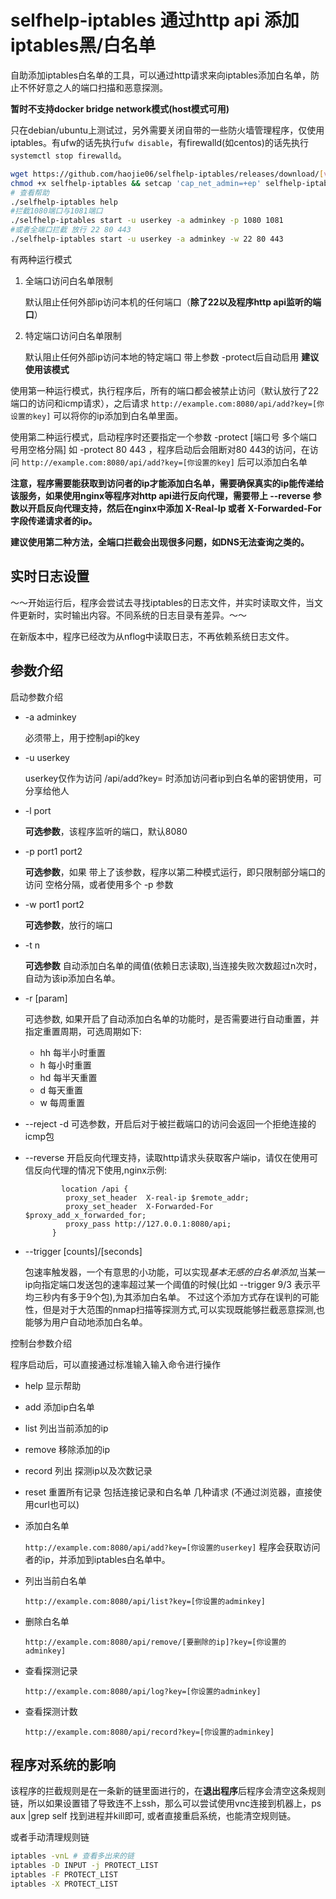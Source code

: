# selfhelp-iptables 通过http api 添加iptables黑/白名单

自助添加iptables白名单的工具，可以通过http请求来向iptables添加白名单，防止不怀好意之人的端口扫描和恶意探测。

**暂时不支持docker bridge network模式(host模式可用)**

只在debian/ubuntu上测试过，另外需要关闭自带的一些防火墙管理程序，仅使用iptables。有ufw的话先执行`ufw disable`，有firewalld(如centos)的话先执行`systemctl stop firewalld`。

```bash
wget https://github.com/haojie06/selfhelp-iptables/releases/download/[version]/selfhelp-iptables
chmod +x selfhelp-iptables && setcap 'cap_net_admin=+ep' selfhelp-iptables
# 查看帮助
./selfhelp-iptables help
#拦截1080端口与1081端口
./selfhelp-iptables start -u userkey -a adminkey -p 1080 1081
#或者全端口拦截 放行 22 80 443
./selfhelp-iptables start -u userkey -a adminkey -w 22 80 443
```

有两种运行模式

1. 全端口访问白名单限制

   默认阻止任何外部ip访问本机的任何端口（**除了22以及程序http api监听的端口**）

2. 特定端口访问白名单限制 

   默认阻止任何外部ip访问本地的特定端口 带上参数 -protect后自动启用 **建议使用该模式**

使用第一种运行模式，执行程序后，所有的端口都会被禁止访问（默认放行了22端口的访问和icmp请求），之后请求 `http://example.com:8080/api/add?key=[你设置的key]` 可以将你的ip添加到白名单里面。

使用第二种运行模式，启动程序时还要指定一个参数 -protect [端口号 多个端口号用空格分隔] 如 -protect 80 443 ，程序启动后会阻断对80 443的访问，在访问 `http://example.com:8080/api/add?key=[你设置的key]` 后可以添加白名单

**注意，程序需要能获取到访问者的ip才能添加白名单，需要确保真实的ip能传递给该服务，如果使用nginx等程序对http api进行反向代理，需要带上 --reverse 参数以开启反向代理支持，然后在nginx中添加 X-Real-Ip 或者 X-Forwarded-For 字段传递请求者的ip。**

**建议使用第二种方法，全端口拦截会出现很多问题，如DNS无法查询之类的。**

## 实时日志设置

～～开始运行后，程序会尝试去寻找iptables的日志文件，并实时读取文件，当文件更新时，实时输出内容。不同系统的日志目录有差异。～～

在新版本中，程序已经改为从nflog中读取日志，不再依赖系统日志文件。

## 参数介绍

启动参数介绍

- -a adminkey

  必须带上，用于控制api的key
- -u userkey

  userkey仅作为访问 /api/add?key=  时添加访问者ip到白名单的密钥使用，可分享给他人

- -l port

  **可选参数**，该程序监听的端口，默认8080

- -p port1 port2

  **可选参数**，如果 带上了该参数，程序以第二种模式运行，即只限制部分端口的访问 空格分隔，或者使用多个 -p 参数

- -w port1 port2

  **可选参数**，放行的端口
- -t n

  **可选参数** 自动添加白名单的阈值(依赖日志读取),当连接失败次数超过n次时，自动为该ip添加白名单。
- -r [param]

  可选参数, 如果开启了自动添加白名单的功能时，是否需要进行自动重置，并指定重置周期，可选周期如下:
  - hh 每半小时重置
  - h 每小时重置
  - hd 每半天重置
  - d 每天重置
  - w 每周重置
- --reject -d
  可选参数，开启后对于被拦截端口的访问会返回一个拒绝连接的icmp包
  
- --reverse
  开启反向代理支持，读取http请求头获取客户端ip，请仅在使用可信反向代理的情况下使用,nginx示例:
  ```
          location /api {
           proxy_set_header  X-real-ip $remote_addr;
           proxy_set_header  X-Forwarded-For $proxy_add_x_forwarded_for;
           proxy_pass http://127.0.0.1:8080/api;
        }
  ```

- --trigger [counts]/[seconds]

  包速率触发器，一个有意思的小功能，可以实现*基本无感的白名单添加*,当某一ip向指定端口发送包的速率超过某一个阈值的时候(比如 --trigger 9/3 表示平均三秒内有多于9个包),为其添加白名单。 不过这个添加方式存在误判的可能性，但是对于大范围的nmap扫描等探测方式,可以实现既能够拦截恶意探测,也能够为用户自动地添加白名单。
  


控制台参数介绍

程序启动后，可以直接通过标准输入输入命令进行操作

- help 显示帮助
- add 添加ip白名单
- list 列出当前添加的ip
- remove 移除添加的ip
- record 列出 探测ip以及次数记录
- reset 重置所有记录 包括连接记录和白名单
几种请求 (不通过浏览器，直接使用curl也可以)

- 添加白名单

  `http://example.com:8080/api/add?key=[你设置的userkey]` 程序会获取访问者的ip，并添加到iptables白名单中。

- 列出当前白名单

  `http://example.com:8080/api/list?key=[你设置的adminkey]`

- 删除白名单

  `http://example.com:8080/api/remove/[要删除的ip]?key=[你设置的adminkey]`

- 查看探测记录

  `http://example.com:8080/api/log?key=[你设置的adminkey]`

- 查看探测计数

   `http://example.com:8080/api/record?key=[你设置的adminkey]`

## 程序对系统的影响

该程序的拦截规则是在一条新的链里面进行的，在**退出程序**后程序会清空这条规则链，所以如果设置错了导致连不上ssh，那么可以尝试使用vnc连接到机器上，ps aux |grep self 找到进程并kill即可, 或者直接重启系统，也能清空规则链。

或者手动清理规则链


```bash
iptables -vnL # 查看多出来的链
iptables -D INPUT -j PROTECT_LIST
iptables -F PROTECT_LIST
iptables -X PROTECT_LIST
```
